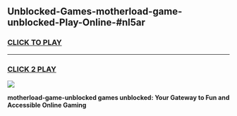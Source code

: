 
## Unblocked-Games-motherload-game-unblocked-Play-Online-#nl5ar
<h3>
<a href="https://premium.freeplayer.one?title=motherload-game-unblocked&ref=27F">CLICK TO PLAY</a></h3>
<hr>

<h3>
<a href="https://premium.freeplayer.one?title=motherload-game-unblocked&ref=27F">CLICK 2 PLAY</a>
  
</h3>

<a href="https://premium.freeplayer.one?title=motherload-game-unblocked&ref=27F"><img src="https://clearcache.store/games.png"></a>


**motherload-game-unblocked games unblocked: Your Gateway to Fun and Accessible Online Gaming**
